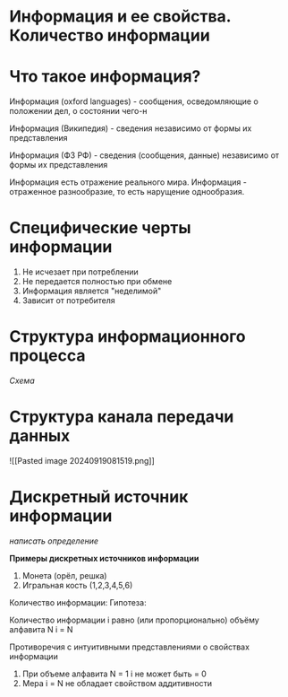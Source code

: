 # Информация и ее свойства. Количество информации

# Что такое информация?

Информация (oxford languages) - сообщения, осведомляющие о положении дел, о состоянии чего-н

Информация (Википедия) - сведения независимо от формы их представления

Информация (ФЗ РФ) - сведения (сообщения, данные) независимо от формы их представления

Информация есть отражение реального мира. Информация - отраженное разнообразие, то есть нарущение однообразия. 

# Специфические черты информации

1. Не исчезает при потреблении
2. Не передается полностью при обмене
3. Информация является "неделимой"
4. Зависит от потребителя
# Структура информационного процесса

*Схема*
# Структура канала передачи данных

![[Pasted image 20240919081519.png]]

# Дискретный источник информации

*написать определение*

**Примеры дискретных источников информации**

1. Монета (орёл, решка)
2. Игральная кость (1,2,3,4,5,6)

Количество информации: Гипотеза:

Количество информации i равно (или пропорционально) объёму алфавита N
i = N

Противоречия с интуитивными представлениями о свойствах информации

1. При объеме алфавита N = 1
	i не может быть = 0
2. Мера i = N не обладает свойством аддитивности
	


